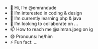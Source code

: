 - 👋 Hi, I’m @emrandude
- 👀 I’m interested in coding & design
- 🌱 I’m currently learning php & java
- 💞️ I’m looking to collaborate on ...
- 📫 How to reach me @aimran.jpeg on ig
- 😄 Pronouns: he/him
- ⚡ Fun fact: ...

<!---
emrandude/emrandude is a ✨ special ✨ repository because its `README.md` (this file) appears on your GitHub profile.
You can click the Preview link to take a look at your changes.
--->
